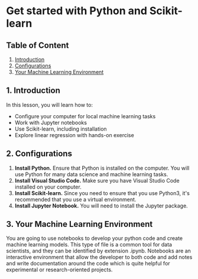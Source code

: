 # Get started with Python and Scikit-learn

## Table of Content
1. [Introduction](#1-introduction)
2. [Configurations](#2-configurations)
3. [Your Machine Learning Environment](#3-your-machine-learning-environment)

## 1. Introduction
In this lesson, you will learn how to:
- Configure your computer for local machine learning tasks
- Work with Jupyter notebooks
- Use Scikit-learn, including installation
- Explore linear regression with hands-on exercise

## 2. Configurations
1. **Install Python.**
Ensure that Python is installed on the computer. You will use Python for many data science and machine learning tasks. 
2. **Install Visual Studio Code.**
Make sure you have Visual Studio Code installed on your computer. 
3. **Install Scikit-learn.**
Since you need to ensure that you use Python3, it's recommended that you use a virtual environment.
4. **Install Jupyter Notebook.**
You will need to install the Jupyter package.

## 3. Your Machine Learning Environment
You are going to use notebooks to develop your python code and create machine learning models. This type of file is a common tool for data scientists, and they can be identified by extension .ipynb.
Notebooks are an interactive environment that allow the developer to both code and add notes and write documentation around the code which is quite helpful for experimental or research-oriented projects.

